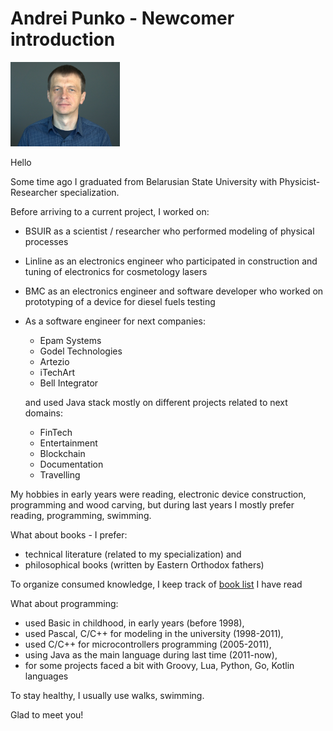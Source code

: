 # Andrei Punko - Newcomer introduction

<img src="../photos/Andrei_Punko_photo_formal_2.jpg" alt="drawing" width="175"/>

Hello

Some time ago I graduated from Belarusian State University with Physicist-Researcher specialization.

Before arriving to a current project, I worked on:

- BSUIR as a scientist / researcher who performed modeling of physical processes
- Linline as an electronics engineer who participated in construction and tuning of electronics for cosmetology lasers
- BMC as an electronics engineer and software developer who worked on prototyping of a device for diesel fuels testing
- As a software engineer for next companies:
  - Epam Systems
  - Godel Technologies
  - Artezio
  - iTechArt
  - Bell Integrator

  and used Java stack mostly on different projects related to next domains:
  - FinTech
  - Entertainment
  - Blockchain
  - Documentation
  - Travelling

My hobbies in early years were reading, electronic device construction, programming and wood carving,
but during last years I mostly prefer reading, programming, swimming.

What about books - I prefer:
- technical literature (related to my specialization) and
- philosophical books (written by Eastern Orthodox fathers)

To organize consumed knowledge, I keep track of [book list](https://github.com/andrei-punko/book-reading-tracker) I have
read

What about programming:
- used Basic in childhood, in early years (before 1998),
- used Pascal, C/C++ for modeling in the university (1998-2011),
- used C/C++ for microcontrollers programming (2005-2011),
- using Java as the main language during last time (2011-now),
- for some projects faced a bit with Groovy, Lua, Python, Go, Kotlin languages

To stay healthy, I usually use walks, swimming.

Glad to meet you!
